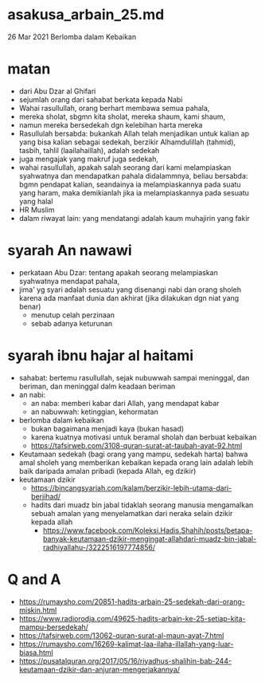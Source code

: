 # asakusa_arbain_25.md
26 Mar 2021
Berlomba dalam Kebaikan

# matan
* dari Abu Dzar al Ghifari
* sejumlah orang dari sahabat berkata kepada Nabi
* Wahai rasullullah, orang berhart membawa semua pahala,
* mereka sholat, sbgmn kita sholat, mereka shaum, kami shaum, 
* namun mereka bersedekah dgn kelebihan harta mereka
* Rasullulah bersabda: bukankah Allah telah menjadikan untuk kalian ap yang bisa kalian 
  sebagai sedekah, berzikir Alhamdulillah (tahmid), tasbih, tahlil (laailahaillah),
  adalah sedekah
* juga mengajak yang makruf juga sedekah,
* wahai rasullullah, apakah salah seorang dari kami melampiaskan syahwatnya dan mendapatkan 
  pahala didalammnya,
  beliau bersabda: bgmn pendapat kalian, seandainya ia melampiaskannya pada suatu yang haram,
  maka demikianlah jika ia melampiaskannya pada sesuatu yang halal
* HR Muslim
* dalam riwayat lain: yang mendatangi adalah kaum muhajirin yang fakir

# syarah An nawawi
* perkataan Abu Dzar: tentang apakah seorang melampiaskan syahwatnya mendapat pahala,
* jima' yg syari adalah sesuatu yang disenangi nabi dan orang sholeh
  karena ada manfaat dunia dan akhirat (jika dilakukan dgn niat yang benar)
  * menutup celah perzinaan
  * sebab adanya keturunan

# syarah ibnu hajar al haitami
* sahabat: bertemu rasullullah, sejak nubuwwah sampai meninggal, dan beriman,
  dan meninggal dalm keadaan beriman
* an nabi: 
  * an naba: memberi kabar dari Allah, yang mendapat kabar
  * an nabuwwah: ketinggian, kehormatan
* berlomba dalam kebaikan
  * bukan bagaimana menjadi kaya (bukan hasad)
  * karena kuatnya motivasi untuk beramal sholah dan berbuat kebaikan
  * https://tafsirweb.com/3108-quran-surat-at-taubah-ayat-92.html
* Keutamaan sedekah (bagi orang yang mampu, sedekah harta) 
  bahwa amal sholeh yang memberikan kebaikan kepada orang lain adalah lebih baik
  daripada amalan pribadi (kepada Allah, eg dzikir)
* keutamaan dzikir
  * https://bincangsyariah.com/kalam/berzikir-lebih-utama-dari-berjihad/
  * hadits dari muadz bin jabal tidaklah seorang manusia mengamalkan sebuah 
    amalan yang menyelamatkan dari neraka selain dzikir kepada allah
    * https://www.facebook.com/Koleksi.Hadis.Shahih/posts/betapa-banyak-keutamaan-dzikir-mengingat-allahdari-muadz-bin-jabal-radhiyallahu-/3222516197774856/
  
# Q and A
* https://rumaysho.com/20851-hadits-arbain-25-sedekah-dari-orang-miskin.html
* https://www.radiorodja.com/49625-hadits-arbain-ke-25-setiap-kita-mampu-bersedekah/
* https://tafsirweb.com/13062-quran-surat-al-maun-ayat-7.html
* https://rumaysho.com/16269-kalimat-laa-ilaha-illallah-yang-luar-biasa.html
* https://pusatalquran.org/2017/05/16/riyadhus-shalihin-bab-244-keutamaan-dzikir-dan-anjuran-mengerjakannya/
